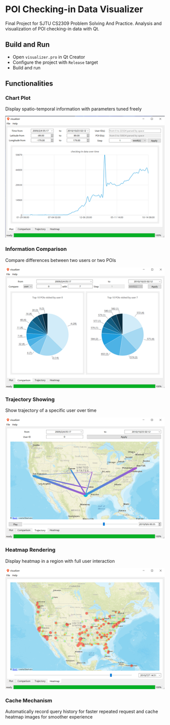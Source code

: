 # POI Checking-in Data Visualizer

Final Project for SJTU CS2309 Problem Solving And Practice. Analysis and visualization of POI checking-in data with Qt. 

## Build and Run

- Open `visualizer.pro` in Qt Creator
- Configure the project with `Release` target
- Build and run

## Functionalities

### Chart Plot

Display spatio-temporal information with parameters tuned freely

<img src="./img/plot_line.png" />

### Information Comparison

Compare differences between two users or two POIs

<img src="./img/comparison_pie.png" />

### Trajectory Showing

Show trajectory of a specific user over time

<img src="./img/trajectory.png" />

### Heatmap Rendering

Display heatmap in a region with full user interaction

<img src="./img/heatmap.png"  />

### Cache Mechanism

Automatically record query history for faster repeated request and cache heatmap images for smoother experience
